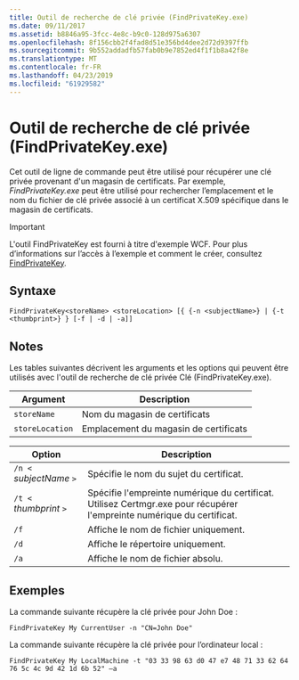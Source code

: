 ```yaml
---
title: Outil de recherche de clé privée (FindPrivateKey.exe)
ms.date: 09/11/2017
ms.assetid: b8846a95-3fcc-4e8c-b9c0-128d975a6307
ms.openlocfilehash: 8f156cbb2f4fad8d51e356bd4dee2d72d9397ffb
ms.sourcegitcommit: 9b552addadfb57fab0b9e7852ed4f1f1b8a42f8e
ms.translationtype: MT
ms.contentlocale: fr-FR
ms.lasthandoff: 04/23/2019
ms.locfileid: "61929582"
---
```

# <a name="find-private-key-tool-findprivatekeyexe"></a>Outil de recherche de clé privée (FindPrivateKey.exe)

Cet outil de ligne de commande peut être utilisé pour récupérer une clé privée provenant d'un magasin de certificats. Par exemple, *FindPrivateKey.exe* peut être utilisé pour rechercher l’emplacement et le nom du fichier de clé privée associé à un certificat X.509 spécifique dans le magasin de certificats.

> [!IMPORTANT]
> L'outil FindPrivateKey est fourni à titre d'exemple WCF. Pour plus d’informations sur l’accès à l’exemple et comment le créer, consultez [FindPrivateKey](./samples/findprivatekey.md).

## <a name="syntax"></a>Syntaxe

```
FindPrivateKey<storeName> <storeLocation> [{ {-n <subjectName>} | {-t <thumbprint>} } [-f | -d | -a]]
```

## <a name="remarks"></a>Notes

Les tables suivantes décrivent les arguments et les options qui peuvent être utilisés avec l'outil de recherche de clé privée Clé (FindPrivateKey.exe).

|Argument|Description|
|--------------|-----------------|
|`storeName`|Nom du magasin de certificats|
|`storeLocation`|Emplacement du magasin de certificats|

|Option|Description|
|------------|-----------------|
|`/n <` *subjectName* `>`|Spécifie le nom du sujet du certificat.|
|`/t <` *thumbprint* `>`|Spécifie l'empreinte numérique du certificat. Utilisez Certmgr.exe pour récupérer l'empreinte numérique du certificat.|
|`/f`|Affiche le nom de fichier uniquement.|
|`/d`|Affiche le répertoire uniquement.|
|`/a`|Affiche le nom de fichier absolu.|

## <a name="examples"></a>Exemples

La commande suivante récupère la clé privée pour John Doe :

```
FindPrivateKey My CurrentUser -n "CN=John Doe"
```

La commande suivante récupère la clé privée pour l’ordinateur local :

```
FindPrivateKey My LocalMachine -t "03 33 98 63 d0 47 e7 48 71 33 62 64 76 5c 4c 9d 42 1d 6b 52" –a
```